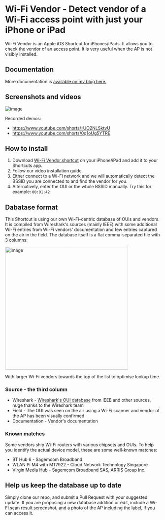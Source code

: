 # Wi-Fi Vendor - Detect vendor of a Wi-Fi access point with just your iPhone or iPad
Wi-Fi Vendor is an Apple iOS Shortcut for iPhones/iPads. It allows you to check the vendor of an access point. It is very useful when the AP is not visibly installed.

## Documentation
More documentation is [available on my blog here.](https://www.jiribrejcha.net/2023/08/wi-fi-vendor-detect-vendor-of-a-wi-fi-access-point-with-just-your-iphone-or-ipad/)

## Screenshots and videos
![image](https://github.com/jiribrejcha/wifi-vendor-lookup/assets/18701525/11f7fd91-b582-46cf-8a32-5b4769542710)

Recorded demos:
- https://www.youtube.com/shorts/-UO2NLSktvU
- https://www.youtube.com/shorts/0q1oUg5YTRE

## How to install
1. Download [Wi-Fi Vendor.shortcut](https://github.com/jiribrejcha/wifi-vendor-lookup/raw/main/Wi-Fi%20Vendor.shortcut) on your iPhone/iPad and add it to your Shortcuts app.
2. Follow our video installation guide.
4. Either connect to a Wi-Fi network and we will automatically detect the BSSID you are connected to and find the vendor for you.
5. Alternatively, enter the OUI or the whole BSSID manually. Try this for example: ```00:01:42```

## Dabatase format
This Shortcut is using our own Wi-Fi-centric database of OUIs and vendors. It is compiled from Wireshark's sources (mainly IEEE) with some additional Wi-Fi entries from Wi-Fi vendors' documentation and few entries captured on the air in the field. The database itself is a flat comma-separated file with 3 columns:

<img width="399" alt="image" src="https://github.com/jiribrejcha/wifi-vendor-lookup/assets/18701525/5721e426-fe41-4202-9eb5-c0aad789092c">

With larger Wi-Fi vendors towards the top of the list to optimise lookup time.

### Source - the third column

- Wireshark - [Wireshark's OUI database](https://www.wireshark.org/tools/oui-lookup.html) from IEEE and other sources, huge thanks to the Wireshark team 
- Field - The OUI was seen on the air using a Wi-Fi scanner and vendor of the AP has been visually confirmed
- Documentation - Vendor's documentation

### Known matches

Some vendors ship Wi-Fi routers with various chipsets and OUIs. To help you identify the actual device model, these are some well-known matches:

- BT Hub 6 - Sagemcom Broadband
- WLAN Pi M4 with MT7922 - Cloud Network Technology Singapore
- Virgin Media Hub - Sagemcom Broadband SAS, ARRIS Group Inc.


## Help us keep the database up to date
Simply clone our repo, and submit a Pull Request with your suggested update. If you are proposing a new database addition or edit, include a Wi-Fi scan result screenshot, and a photo of the AP including the label, if you can access it.
